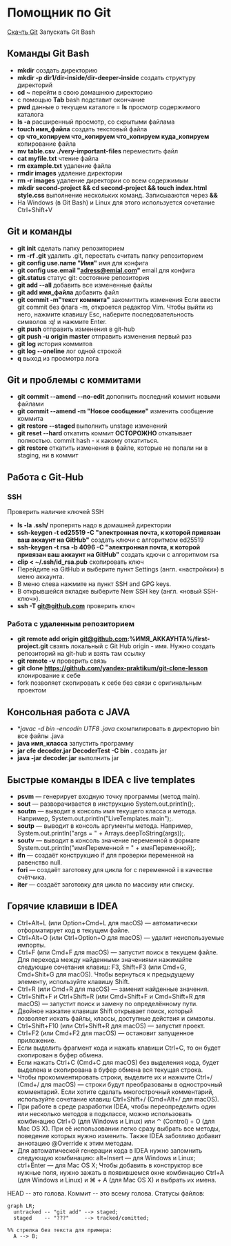 # Помощник по Git

[Скачть Git](https://git-scm.com/download/win)
Запускать Git Bash

## Команды Git Bash

- **mkdir**  создать директорию
- **mkdir -p dir1/dir-inside/dir-deeper-inside** создать структуру директорий
- **cd ~**  перейти в свою домашнюю директорию
- с помощью **Tab** bash подставит окончание
- **pwd** данные о текущем каталоге
= **ls** просмотр содержимого каталога
- **ls -a** расширенный просмотр, со скрытыми файлама
- **touch имя_файла** создать текстовый файла
- **cp что_копируем что_копируем что_копируем куда_копируем** копирование файла
- **mv table.csv ./very-important-files** переместить файл 
- **cat myfile.txt** чтение файла
- **rm example.txt** удаление файла
- **rmdir images** удаление директории
- **rm -r images** удаление директории со всем содержимым
- **mkdir second-project && cd second-project && touch index.html style.css** выполнение нескольких команд. Записыааются через **&&**
- На Windows (в Git Bash) и Linux для этого используется сочетание Ctrl+Shift+V

## Git и команды

- **git init** сделать папку репозиторием
- **rm -rf .git** удалить .git, перестать считать папку репозиторием
- **git config use.name "Имя"** имя для конфига
- **git config use.email "adress@emial.com"** email для конфига
- **git.status** статус git: состояние репозитория
- **git add --all** добавить все измененные файлы
- **git add имя_файла** добавить файл 
- **git commit -m"текст коммита"** закомиттить изменения Если ввести git commit без флага -m, откроется редактор Vim. Чтобы выйти из него, нажмите клавишу Esc, наберите последовательность символов :q! и нажмите Enter.
- **git push** отправить изменения в git-hub
- **git push -u origin master** отправить изменения первый раз
- **git log** история коммитов
- **git log --oneline** лог одной строкой
- **q** выход из просмотра лога

## Git и проблемы с коммитами

- **git commit --amend --no-edit** дополнить последний коммит новыми файлами
- **git commit --amend -m "Новое сообщение"** изменить сообщение коммита
- **git restore --staged <file>** выполнить unstage изменений
- **git reset --hard <commit hash>** откатить коммит **ОСТОРОЖНО** откатывает полностью. commit hash - к какому откатиться.
- **git restore <file>** откатить изменения в файле, которые не попали ни в staging, ни в коммит



## Работа с Git-Hub

### SSH

Проверить наличие ключей SSH
- **ls -la .ssh/** проперять надо в домашней директории
- **ssh-keygen -t ed25519 -C "электронная почта, к которой привязан ваш аккаунт на GitHub"** создать ключи с алгоритмом ed25519
- **ssh-keygen -t rsa -b 4096 -C "электронная почта, к которой привязан ваш аккаунт на GitHub"** создать кдючи с алгоритмом rsa
- **clip < ~/.ssh/id_rsa.pub** скопировать ключ
- Перейдите на GitHub и выберите пункт Settings (англ. «настройки») в меню аккаунта.
- В меню слева нажмите на пункт SSH and GPG keys.
- В открывшейся вкладке выберите New SSH key (англ. «новый SSH-ключ»).
- **ssh -T git@github.com** проверить ключ

### Работа с удаленным репозиторием

- **git remote add origin git@github.com:%ИМЯ_АККАУНТА%/first-project.git** свзять локальный с Git Hub origin - имя. Нужно создать репозиторий на git-hub и взять там ссылку
- **git remote -v** проверить связь
- **git clone https://github.com/yandex-praktikum/git-clone-lesson** клонирование к себе
- fork позволяет скопировать к себе без связи с оригинальным проектом 

## Консольная работа с JAVA

- **javac -d bin -encodin UTF8 *.java** скомпилировать в директорию bin все файлы .java
- **java имя_класса** запустить программу
- **jar cfe decoder.jar DecoderTest -C bin .** создать jar
- **java -jar decoder.jar** выполнить jar

## Быстрые команды в IDEA с live templates

- **psvm** — генерирует входную точку программы (метод main).
- **sout** — разворачивается в инструкцию System.out.println();.
- **soutm** — выводит в консоль имя текущего класса и метода. Например, System.out.println("LiveTemplates.main");.
- **soutp** — выводит в консоль аргументы метода. Например, System.out.println("args = " + Arrays.deepToString(args));.
- **soutv** — выводит в консоль значение переменной в формате System.out.println("имяПеременной = " + имяПеременной);.
- **ifn** — создаёт конструкцию if для проверки переменной на равенство null.
- **fori** — создаёт заготовку для цикла for с переменной i в качестве счётчика.
- **iter** — создаёт заготовку для цикла по массиву или списку.

## Горячие клавиши в IDEA

- Ctrl+Alt+L (или Option+Cmd+L для macOS) — автоматически отформатирует код в текущем файле.
- Ctrl+Alt+O (или Ctrl+Option+O для macOS) — удалит неиспользуемые импорты.
- Ctrl+F (или Cmd+F для macOS) — запустит поиск в текущем файле. Для перехода между найденными значениями нажимайте следующие сочетания клавиш: F3, Shift+F3 (или Cmd+G, Cmd+Shit+G для macOS). Чтобы вернуться к предыдущему элементу, используйте клавишу Shift.
- Ctrl+R (или Cmd+R для macOS) — заменит найденные значения.
- Ctrl+Shift+F и Ctrl+Shift+R (или Cmd+Shift+F и Cmd+Shift+R для macOS) — запустит поиск и замену по определённому пути.
- Двойное нажатие клавиши Shift открывает поиск, который позволяет искать файлы, классы, доступные действия и символы.
- Ctrl+Shift+F10 (или Ctrl+Shift+R для macOS) — запустит проект.
- Ctrl+F2 (или Cmd+F2 для macOS) — остановит запущенное приложение.
- Если выделить фрагмент кода и нажать клавиши Ctrl+C, то он будет скопирован в буфер обмена.
- Если нажать Ctrl+C (Cmd+C для macOS) без выделения кода, будет выделена и скопирована в буфер обмена вся текущая строка.
- Чтобы прокомментировать строки, выделите их и нажмите Ctrl+/ (Cmd+/ для macOS) — строки будут преобразованы в однострочный комментарий. Если хотите сделать многострочный комментарий, используйте сочетание клавиш Ctrl+Shift+/ (Cmd+Alt+/ для macOS).
- При работе в среде разработки IDEA, чтобы переопределить один или несколько методов в подклассе, можно использовать комбинацию Ctrl+O (для Windows и Linux) или ⌃ (Control) + O (для Mac OS X). При её использовании легко сразу выбрать все методы, поведение которых нужно изменить. Также IDEA заботливо добавит аннотацию @Override к этим методам.
- Для автоматической генерации кода в IDEA нужно запомнить следующую комбинацию: alt+Insert — для Windows и Linux; ctrl+Enter — для Mac OS X; Чтобы добавить в конструктор все нужные поля, нужно зажать в появившемся окне комбинацию Ctrl+A (для Windows и Linux) и ⌘ + A (для Mac OS X) и выбрать их имена.

HEAD -- это голова.
Коммит -- это всему голова.
Статусы файлов:


```mermaid
graph LR;
  untracked -- "git add" --> staged;
  staged    -- "???"     --> tracked/comitted;

%% стрелка без текста для примера: 
  A --> B;
```